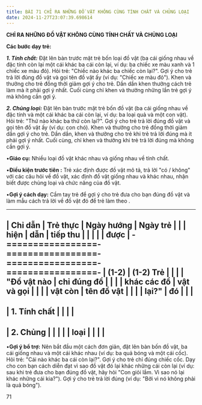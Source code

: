 ```yaml
---
title: BÀI 71 CHỈ RA NHỮNG ĐỒ VẬT KHÔNG CÙNG TÍNH CHẤT VÀ CHỦNG LOẠI
date: 2024-11-27T23:07:39.698614
---
```


**CHỈ RA NHỮNG ĐỒ VẬT KHÔNG CÙNG TÍNH CHẤT VÀ CHỦNG LOẠI**

**Các bước dạy trẻ:**

***1. Tính chất:*** Đặt lên bàn trước mặt trẻ bốn loại đồ vật (ba cái
giống nhau về đặc tính còn lại một cái khác ba cái còn lại, ví dụ: ba
chiếc xe màu xanh và 1 chiếc xe màu đỏ). Hỏi trẻ: "Chiếc nào khác ba
chiếc còn lại?". Gợi ý cho trẻ trả lời đúng đồ vật và gọi tên đồ vật
ấy (ví dụ: "Chiếc xe màu đỏ"). Khen và thưởng cho trẻ đồng thời giảm
gợi ý cho trẻ. Dần dần khen thưởng cách trẻ làm mà ít phải gợi ý nhất.
Cuối cùng chỉ khen và thưởng những lần trẻ gợi ý mà không cần gợi ý.

***2. Chủng loại:*** Đặt lên bàn trước mặt trẻ bốn đồ vật (ba cái
giống nhau về đặc tính và một cái khác ba cái còn lại, ví dụ: ba loại
quả và một con vật). Hỏi trẻ: "Thứ nào khác ba thứ còn lại?". Gợi ý
cho trẻ trả lời đúng đồ vật và gọi tên đồ vật ấy (ví dụ: con chó).
Khen và thưởng cho trẻ đồng thời giảm dần gợi ý cho trẻ. Dần dần, khen
và thưởng cho trẻ khi trẻ trả lời đúng mà ít phải gợi ý nhất. Cuối
cùng, chỉ khen và thưởng khi trẻ trả lời đúng mà không cần gợi ý.

•**Giáo cụ:** Nhiều loại đồ vật khác nhau và giống nhau về tính chất.

•**Điều kiện trước tiên :** Trẻ xác định được đồ vật mô tả, trả lời
"có / không" với các câu hỏi về đồ vật, xác định đồ vật giống nhau và
khác nhau, nhận biết được chủng loại và chức năng của đồ vật.

•**Gợi ý cách dạy:** Cầm tay trẻ để gợi ý cho trẻ đưa cho bạn đúng đồ
vật và làm mẫu cách trả lời về đồ vật đó để trẻ làm theo .

-------------------------------------------------------------------------
| **Chỉ dẫn**     | **Trẻ thực      | **Ngày hướng  | **Ngày trẻ    |
|                 | hiện**          | dẫn**         | tiếp thu      |
|                 |                 |                 | được**        |
-=================-=================-=================-=================-
| **(1-2)**     | **(1-2) Trẻ   |                 |                 |
| "**Đồ vật nào | chỉ đúng đồ   |                 |                 |
| khác các đồ   | vật và gọi    |                 |                 |
| vật còn       | tên đồ vật    |                 |                 |
| lại?**"       | đó**          |                 |                 |
-------------------------------------------------------------------------
| 1. Tính chất |                 |                 |                 |
-------------------------------------------------------------------------
| 2. Chủng     |                 |                 |                 |
| loại          |                 |                 |                 |
-------------------------------------------------------------------------

•**Gợi ý bổ trợ:** Nên bắt đầu một cách đơn giản, đặt lên bàn bốn đồ
vật, ba cái giống nhau và một cái khác nhau (ví dụ: ba quả bóng và một
cái cốc). Hỏi trẻ: "Cái nào khác ba cái còn lại?". Gợi ý cho trẻ chỉ
đúng chiếc cốc. Dạy cho con bạn cách diễn đạt vì sao đồ vật đó lại
khác những cái còn lại (ví dụ: sau khi trẻ đưa cho bạn đúng đồ vật,
hãy hỏi "Con giỏi lắm. Vì sao nó lại khác những cái kia?"). Gợi ý cho
trẻ trả lời đúng (ví dụ: "Bởi vì nó không phải là quả bóng").

71

